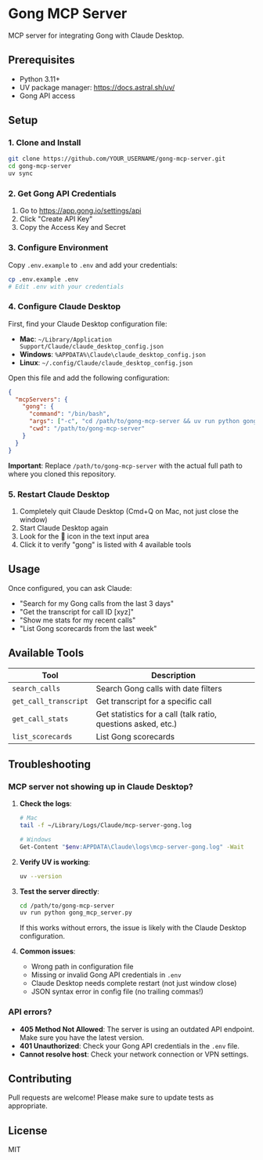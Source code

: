 # Gong MCP Server

MCP server for integrating Gong with Claude Desktop.

## Prerequisites

- Python 3.11+
- UV package manager: https://docs.astral.sh/uv/
- Gong API access

## Setup

### 1. Clone and Install

```bash
git clone https://github.com/YOUR_USERNAME/gong-mcp-server.git
cd gong-mcp-server
uv sync
```

### 2. Get Gong API Credentials

1. Go to https://app.gong.io/settings/api
2. Click "Create API Key"
3. Copy the Access Key and Secret

### 3. Configure Environment

Copy `.env.example` to `.env` and add your credentials:

```bash
cp .env.example .env
# Edit .env with your credentials
```

### 4. Configure Claude Desktop

First, find your Claude Desktop configuration file:

- **Mac**: `~/Library/Application Support/Claude/claude_desktop_config.json`
- **Windows**: `%APPDATA%\Claude\claude_desktop_config.json`
- **Linux**: `~/.config/Claude/claude_desktop_config.json`

Open this file and add the following configuration:

```json
{
  "mcpServers": {
    "gong": {
      "command": "/bin/bash",
      "args": ["-c", "cd /path/to/gong-mcp-server && uv run python gong_mcp_server.py"],
      "cwd": "/path/to/gong-mcp-server"
    }
  }
}
```

**Important**: Replace `/path/to/gong-mcp-server` with the actual full path to where you cloned this repository.

### 5. Restart Claude Desktop

1. Completely quit Claude Desktop (Cmd+Q on Mac, not just close the window)
2. Start Claude Desktop again
3. Look for the 🔌 icon in the text input area
4. Click it to verify "gong" is listed with 4 available tools

## Usage

Once configured, you can ask Claude:

- "Search for my Gong calls from the last 3 days"
- "Get the transcript for call ID [xyz]"
- "Show me stats for my recent calls"
- "List Gong scorecards from the last week"

## Available Tools

| Tool | Description |
|------|-------------|
| `search_calls` | Search Gong calls with date filters |
| `get_call_transcript` | Get transcript for a specific call |
| `get_call_stats` | Get statistics for a call (talk ratio, questions asked, etc.) |
| `list_scorecards` | List Gong scorecards |

## Troubleshooting

### MCP server not showing up in Claude Desktop?

1. **Check the logs**:
   ```bash
   # Mac
   tail -f ~/Library/Logs/Claude/mcp-server-gong.log
   
   # Windows
   Get-Content "$env:APPDATA\Claude\logs\mcp-server-gong.log" -Wait
   ```

2. **Verify UV is working**:
   ```bash
   uv --version
   ```

3. **Test the server directly**:
   ```bash
   cd /path/to/gong-mcp-server
   uv run python gong_mcp_server.py
   ```
   If this works without errors, the issue is likely with the Claude Desktop configuration.

4. **Common issues**:
   - Wrong path in configuration file
   - Missing or invalid Gong API credentials in `.env`
   - Claude Desktop needs complete restart (not just window close)
   - JSON syntax error in config file (no trailing commas!)

### API errors?

- **405 Method Not Allowed**: The server is using an outdated API endpoint. Make sure you have the latest version.
- **401 Unauthorized**: Check your Gong API credentials in the `.env` file.
- **Cannot resolve host**: Check your network connection or VPN settings.

## Contributing

Pull requests are welcome! Please make sure to update tests as appropriate.

## License

MIT